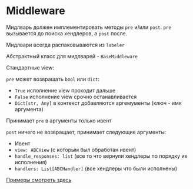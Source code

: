 # Middleware

Мидлварь должен имплементировать методы `pre` и/или `post`. `pre` вызывается до поиска хендлеров, а `post` после.

Мидлвари всегда распаковываются из `labeler`

Абстрактный класс для мидлварей - `BaseMiddleware` 

Стандартные view: 

`pre` может возвращать `bool` или `dict`:

* `True` исполнение view проходит дальше
* `False` исполнение view срочно останавливается
* `Dict[str, Any]` в контекст добавляются аргемументы (ключ - имя аргумента)

Принимает `pre` в аргументы только ивент

`post` ничего не возвращает, принимает следующие аргументы:

* Ивент
* `view: ABCView` (с которым был обработан ивент)
* `handle_responses: list` (все то что вернули хендлеры по порядку их исполнения)
* `handlers: List[ABCHandler]` (все хендлеры что были исполнены)

[Примеры смотреть здесь](https://github.com/timoniq/vkbottle/blob/master/examples/high-level/middleware_example.py)
